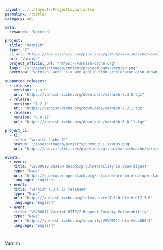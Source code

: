 ```yaml
---
layout: ../../layouts/ProjectLayout.astro
permalink: /:title/
category: web

meta:
  keywords: "Varnish"

project:
  title: "Varnish"
  type: "C"
  ci_url: "https://app.circleci.com/pipelines/github/varnishcache/varnish-cache?branch=master"
  url: "Varnish"
  project_official_url: "https://varnish-cache.org"
  logo: "/src/assets/images/content/projectLogos/varnish.png"
  overview: "Varnish Cache is a web application accelerator also known as a caching HTTP reverse proxy. You install it in front of any server that speaks HTTP and configure it to cache the contents. Varnish Cache is really, really fast. It typically speeds up delivery with a factor of 300 - 1000x, depending on your architecture."

supported_releases:
  - release:
    version: "7.3.0"
    url: "https://varnish-cache.org/downloads/varnish-7.3.0.tgz"
  - release:
    version: "7.2.1"
    url: "https://varnish-cache.org/downloads/varnish-7.2.1.tgz"
  - release:
    version: "6.0.11"
    url: "https://varnish-cache.org/downloads/varnish-6.0.11.tgz"

project_ci:
  - CI:
    title: "Varnish Cache CI"
    status: "/assets/images/projects/common/CI_status.png"
    url: "https://app.circleci.com/pipelines/github/varnishcache/varnish-cache?branch=master"

events:
  - event:
    title: "VSV00012 Base64 decoding vulnerability in vmod-digest"
    type: "News"
    url: "https://superuser.openstack.org/articles/arm-interop-openstack/"
    language: "English"
  - event:
    title: "Varnish 7.3.0 is released"
    type: "News"
    url: "https://varnish-cache.org/releases/rel7.3.0.html#rel7-3-0"
    language: "English"
  - event:
    title: "VSV00011 Varnish HTTP/2 Request Forgery Vulnerability"
    type: "News"
    url: "https://varnish-cache.org/security/VSV00011.html#vsv00011"
    language: "English"

---
```


<p>Varnish</p>
